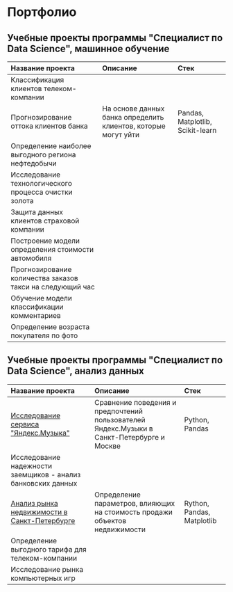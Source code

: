 # Портфолио 
## Учебные проекты программы "Специалист по Data Science", машинное обучение
| Название проекта  |               Описание  |               Стек |   
|:------------------|:------------------------|:-------------------|
| Классификация клиентов телеком-компании  |  |   |  
| Прогнозирование оттока клиентов банка  |  На основе данных банка определить клиентов, которые могут уйти | Pandas, Matplotlib, Scikit-learn |  
| Определение наиболее выгодного региона нефтедобычи  |   |   |  
| Исследование технологического процесса очистки золота |   |    |
| Защита данных клиентов страховой компании   |   |    |
| Построение модели определения стоимости автомобиля |     |     |
| Прогнозирование количества заказов такси на следующий час |     |     |
| Обучение модели классификации комментариев |     |     |
| Определение возраста покупателя по фото |     |     |

## Учебные проекты программы "Специалист по Data Science", анализ данных
| Название проекта  |               Описание  |               Стек |   
|:------------------|:------------------------|:-------------------|
| [Исследование сервиса "Яндекс.Музыка"](https://github.com/MariiaOrlova2023/DS/tree/main/Music) |  Сравнение поведения и предпочтений пользователей Яндекс.Музыки в Санкт-Петербурге и Москве |  Python, Pandas |  
| Исследование надежности заемщиков - анализ банковских данных  |   |  |
| [Анализ рынка недвижимости в Санкт-Петербурге](https://github.com/MariiaOrlova2023/DS/tree/main/Real_estate_SPb) | Определение параметров, влияющих на стоимость продажи объектов недвижимости|  Rython, Pandas, Matplotlib |
| Определение выгодного тарифа для телеком-компании |  |   |
| Исследование рынка компьютерных игр ||   |
